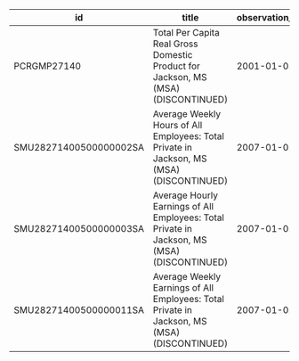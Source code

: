 | id                     | title                                                                                       | observation_start   | observation_end   |
|------------------------|---------------------------------------------------------------------------------------------|---------------------|-------------------|
| PCRGMP27140            | Total Per Capita Real Gross Domestic Product for Jackson, MS (MSA) (DISCONTINUED)           | 2001-01-01          | 2017-01-01        |
| SMU28271400500000002SA | Average Weekly Hours of All Employees: Total Private in Jackson, MS (MSA) (DISCONTINUED)    | 2007-01-01          | 2022-03-01        |
| SMU28271400500000003SA | Average Hourly Earnings of All Employees: Total Private in Jackson, MS (MSA) (DISCONTINUED) | 2007-01-01          | 2022-03-01        |
| SMU28271400500000011SA | Average Weekly Earnings of All Employees: Total Private in Jackson, MS (MSA) (DISCONTINUED) | 2007-01-01          | 2022-03-01        |